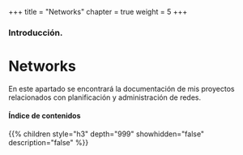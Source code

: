 +++
title = "Networks"
chapter = true
weight = 5
+++

### Introducción.

# Networks

En este apartado se encontrará la documentación de mis proyectos relacionados con planificación y administración de redes.

#### Índice de contenidos

{{% children style="h3" depth="999" showhidden="false" description="false" %}}
